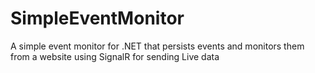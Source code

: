 # SimpleEventMonitor
A simple event monitor for .NET that persists events and monitors them from a website using SignalR for sending Live data
